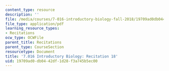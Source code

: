 ```yaml
---
content_type: resource
description: ''
file: /media/courses/7-016-introductory-biology-fall-2018/19709ad0db0442df1d28f3a745b5ec00_MIT7_016F18rec18.pdf
file_type: application/pdf
learning_resource_types:
- Recitations
ocw_type: OCWFile
parent_title: Recitations
parent_type: CourseSection
resourcetype: Document
title: '7.016 Introductory Biology: Recitation 18'
uid: 19709ad0-db04-42df-1d28-f3a745b5ec00
---
```

